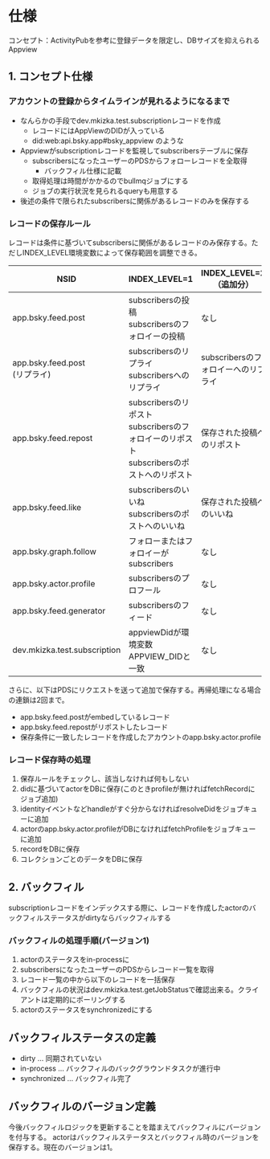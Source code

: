 # 仕様

コンセプト：ActivityPubを参考に登録データを限定し、DBサイズを抑えられるAppview

## 1. コンセプト仕様

### アカウントの登録からタイムラインが見れるようになるまで

- なんらかの手段でdev.mkizka.test.subscriptionレコードを作成
  - レコードにはAppViewのDIDが入っている
  - did:web:api.bsky.app#bsky_appview のような
- Appviewがsubscriptionレコードを監視してsubscribersテーブルに保存
  - subscribersになったユーザーのPDSからフォローレコードを全取得
    - バックフィル仕様に記載
  - 取得処理は時間がかかるのでbullmqジョブにする
  - ジョブの実行状況を見られるqueryも用意する
- 後述の条件で限られたsubscribersに関係があるレコードのみを保存する

### レコードの保存ルール

レコードは条件に基づいてsubscribersに関係があるレコードのみ保存する。ただしINDEX_LEVEL環境変数によって保存範囲を調整できる。

| NSID                             | INDEX_LEVEL=1                                                                                 | INDEX_LEVEL=2（追加分）             |
| -------------------------------- | --------------------------------------------------------------------------------------------- | ----------------------------------- |
| app.bsky.feed.post               | subscribersの投稿<br>subscribersのフォロイーの投稿                                            | なし                                |
| app.bsky.feed.post<br>(リプライ) | subscribersのリプライ<br>subscribersへのリプライ                                              | subscribersのフォロイーへのリプライ |
| app.bsky.feed.repost             | subscribersのリポスト<br>subscribersのフォロイーのリポスト<br>subscribersのポストへのリポスト | 保存された投稿へのリポスト          |
| app.bsky.feed.like               | subscribersのいいね<br>subscribersのポストへのいいね                                          | 保存された投稿へのいいね            |
| app.bsky.graph.follow            | フォローまたはフォロイーがsubscribers                                                         | なし                                |
| app.bsky.actor.profile           | subscribersのプロフール                                                                       | なし                                |
| app.bsky.feed.generator          | subscribersのフィード                                                                         | なし                                |
| dev.mkizka.test.subscription     | appviewDidが環境変数APPVIEW_DIDと一致                                                         | なし                                |

さらに、以下はPDSにリクエストを送って追加で保存する。再帰処理になる場合の連鎖は2回まで。

- app.bsky.feed.postがembedしているレコード
- app.bsky.feed.repostがリポストしたレコード
- 保存条件に一致したレコードを作成したアカウントのapp.bsky.actor.profile

### レコード保存時の処理

1. 保存ルールをチェックし、該当しなければ何もしない
2. didに基づいてactorをDBに保存(このときprofileが無ければfetchRecordにジョブ追加)
3. identityイベントなどhandleがすぐ分からなければresolveDidをジョブキューに追加
4. actorのapp.bsky.actor.profileがDBになければfetchProfileをジョブキューに追加
5. recordをDBに保存
6. コレクションごとのデータをDBに保存

## 2. バックフィル

subscriptionレコードをインデックスする際に、レコードを作成したactorのバックフィルステータスがdirtyならバックフィルする

### バックフィルの処理手順(バージョン1)

1. actorのステータスをin-processに
2. subscribersになったユーザーのPDSからレコード一覧を取得
3. レコード一覧の中から以下のレコードを一括保存
4. バックフィルの状況はdev.mkizka.test.getJobStatusで確認出来る。クライアントは定期的にポーリングする
5. actorのステータスをsynchronizedにする

## バックフィルステータスの定義

- dirty ... 同期されていない
- in-process ... バックフィルのバックグラウンドタスクが進行中
- synchronized ... バックフィル完了

## バックフィルのバージョン定義

今後バックフィルロジックを更新することを踏まえてバックフィルにバージョンを付与する。
actorはバックフィルステータスとバックフィル時のバージョンを保存する。現在のバージョンは1。
